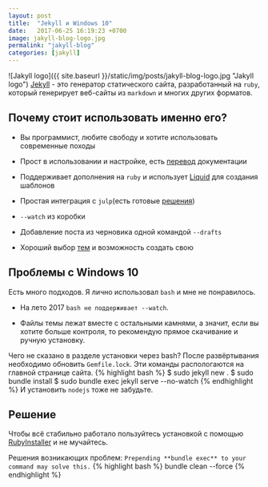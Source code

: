 ```yaml
---
layout: post
title:  "Jekyll и Windows 10"
date:   2017-06-25 16:19:23 +0700
image: jakyll-blog-logo.jpg
permalink: "jakyll-blog"
categories: [jakyll]
---
```

![Jakyll logo]({{ site.baseurl }}/static/img/posts/jakyll-blog-logo.jpg  "Jakyll logo")
[Jekyll](https://jekyllrb.com/) - это генератор статического сайта, разработанный на `ruby`, который генерирует веб-сайты из `markdown` и многих других форматов.

## Почему стоит использовать именно его?

+ Вы программист, любите свободу и хотите использовать современные походы

+ Прост в использовании и настройке, есть [перевод](http://prgssr.ru/documentation/) документации

+ Поддерживает дополнения на `ruby` и использует [Liquid](https://github.com/Shopify/liquid/wiki) для создания шаблонов

+ Простая интеграция с `julp`(есть готовые [решения](https://github.com/shakyShane/jekyll-gulp-sass-browser-sync))

+ `--watch` из коробки

+ Добавление поста из черновика одной командой `--drafts`

+ Хороший выбор [тем](http://jekyllthemes.org/) и возможность создать свою


## Проблемы с Windows 10
Есть много подходов. Я лично использовал `bash` и мне не понравилось.

- На лето 2017 `bash не поддерживает --watch`.

- Файлы темы лежат вместе с остальными камнями, а значит, если вы хотите больше контроля, то рекомендую прямое скачивание и ручную установку.

Чего не сказано в разделе установки через bash? После развёртывания необходимо обновить `Gemfile.lock`. Эти команды распологаются на главной странице сайта.
{% highlight bash %}
$ sudo jekyll new .
$ sudo bundle install
$ sudo bundle exec jekyll serve --no-watch
{% endhighlight %}
И установить `nodejs` тоже не забудьте.

## Решение
Чтобы всё стабильно работало пользуйтесь установкой с помощью [RubyInstaller](https://rubyinstaller.org/) и не мучайтесь.

Решения возникающих проблем:
`Prepending **bundle exec** to your command may solve this.`
{% highlight bash %}
bundle clean --force
{% endhighlight %}